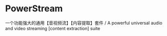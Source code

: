 # PowerStream
一个功能强大的通用【音视频流】【内容提取】套件 / A powerful universal audio and video streaming [content extraction] suite
